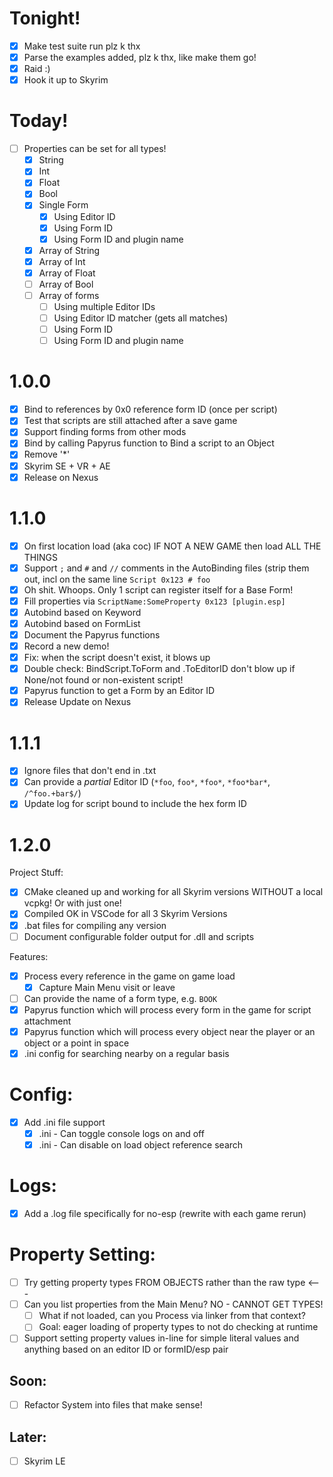 # Tonight!

- [x] Make test suite run plz k thx
- [x] Parse the examples added, plz k thx, like make them go!
- [x] Raid :)
- [x] Hook it up to Skyrim

# Today!

- [ ] Properties can be set for all types!
  - [x] String
  - [x] Int
  - [x] Float
  - [x] Bool
  - [x] Single Form
    - [x] Using Editor ID
    - [x] Using Form ID
    - [x] Using Form ID and plugin name
  - [x] Array of String
  - [x] Array of Int
  - [x] Array of Float
  - [ ] Array of Bool
  - [ ] Array of forms
    - [ ] Using multiple Editor IDs
    - [ ] Using Editor ID matcher (gets all matches)
    - [ ] Using Form ID
    - [ ] Using Form ID and plugin name

# 1.0.0

- [x] Bind to references by 0x0 reference form ID (once per script)
- [x] Test that scripts are still attached after a save game
- [x] Support finding forms from other mods
- [x] Bind by calling Papyrus function to Bind a script to an Object
- [x] Remove '*'
- [x] Skyrim SE + VR + AE
- [x] Release on Nexus

# 1.1.0

- [x] On first location load (aka coc) IF NOT A NEW GAME then load ALL THE THINGS
- [x] Support `;` and `#` and `//` comments in the AutoBinding files (strip them out, incl on the same line `Script 0x123 # foo`
- [x] Oh shit. Whoops. Only 1 script can register itself for a Base Form!
- [x] Fill properties via `ScriptName:SomeProperty 0x123 [plugin.esp]`
- [x] Autobind based on Keyword
- [x] Autobind based on FormList
- [x] Document the Papyrus functions
- [x] Record a new demo!
- [x] Fix: when the script doesn't exist, it blows up
- [x] Double check: BindScript.ToForm and .ToEditorID don't blow up if None/not found or non-existent script!
- [x] Papyrus function to get a Form by an Editor ID
- [x] Release Update on Nexus

# 1.1.1

- [x] Ignore files that don't end in .txt
- [x] Can provide a *partial* Editor ID (`*foo`, `foo*`, `*foo*`, `*foo*bar*`, `/^foo.+bar$/`)
- [x] Update log for script bound to include the hex form ID

# 1.2.0

Project Stuff:
- [x] CMake cleaned up and working for all Skyrim versions WITHOUT a local vcpkg! Or with just one!
- [x] Compiled OK in VSCode for all 3 Skyrim Versions
- [x] .bat files for compiling any version
- [ ] Document configurable folder output for .dll and scripts

Features:
- [x] Process every reference in the game on game load
  - [x] Capture Main Menu visit or leave
- [ ] Can provide the name of a form type, e.g. `BOOK`
- [x] Papyrus function which will process every form in the game for script attachment
- [x] Papyrus function which will process every object near the player or an object or a point in space
- [x] .ini config for searching nearby on a regular basis

# Config:
- [x] Add .ini file support
  - [x] .ini - Can toggle console logs on and off
  - [x] .ini - Can disable on load object reference search

# Logs:
- [x] Add a .log file specifically for no-esp (rewrite with each game rerun) 

# Property Setting:
- [ ] Try getting property types FROM OBJECTS rather than the raw type <---
- [ ] Can you list properties from the Main Menu? NO - CANNOT GET TYPES!
  - [ ] What if not loaded, can you Process via linker from that context?
  - [ ] Goal: eager loading of property types to not do checking at runtime
- [ ] Support setting property values in-line for simple literal values and anything based on an editor ID or formID/esp pair

## Soon:
- [ ] Refactor System into files that make sense!

## Later:
- [ ] Skyrim LE

